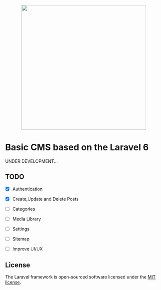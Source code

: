 <p align="center"><img src="https://res.cloudinary.com/dtfbvvkyp/image/upload/v1566331377/laravel-logolockup-cmyk-red.svg" width="400"></p>

# Basic CMS based on the Laravel 6
UNDER DEVELOPMENT...

## TODO

 - [x] Authentication
 - [x] Create,Update and Delete Posts
 - [ ] Categories
 - [ ] Media Library
 - [ ] Settings
 - [ ] Sitemap
 - [ ] Improve UI/UX
 
 



## License

The Laravel framework is open-sourced software licensed under the [MIT license](https://opensource.org/licenses/MIT).
